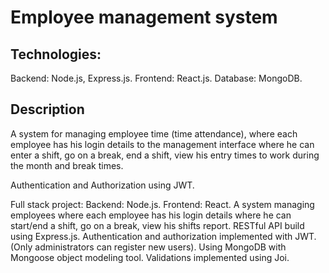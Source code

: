 # Employee management system

## Technologies:
Backend: Node.js, Express.js. 
Frontend: React.js.
Database: MongoDB.

## Description
A system for managing employee time (time attendance), where each employee has his login details to the management interface where he can enter a shift, go on a break, end a shift, view his entry times to work during the month and break times.

Authentication and Authorization using JWT.

Full stack project: Backend: Node.js. Frontend: React.
A system managing employees where each employee has his login details where he can start/end a shift, go on a break, view his shifts report. RESTful API build using Express.js. Authentication and authorization implemented with JWT. (Only administrators can register new users). Using MongoDB with Mongoose object modeling tool. Validations implemented using Joi.
